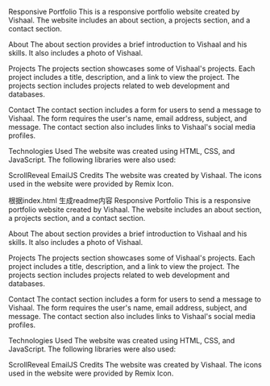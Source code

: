 Responsive Portfolio
This is a responsive portfolio website created by Vishaal. The website includes an about section, a projects section, and a contact section.

About
The about section provides a brief introduction to Vishaal and his skills. It also includes a photo of Vishaal.

Projects
The projects section showcases some of Vishaal's projects. Each project includes a title, description, and a link to view the project. The projects section includes projects related to web development and databases.

Contact
The contact section includes a form for users to send a message to Vishaal. The form requires the user's name, email address, subject, and message. The contact section also includes links to Vishaal's social media profiles.

Technologies Used
The website was created using HTML, CSS, and JavaScript. The following libraries were also used:

ScrollReveal
EmailJS
Credits
The website was created by Vishaal. The icons used in the website were provided by Remix Icon.

根据index.html 生成readme内容
Responsive Portfolio
This is a responsive portfolio website created by Vishaal. The website includes an about section, a projects section, and a contact section.

About
The about section provides a brief introduction to Vishaal and his skills. It also includes a photo of Vishaal.

Projects
The projects section showcases some of Vishaal's projects. Each project includes a title, description, and a link to view the project. The projects section includes projects related to web development and databases.

Contact
The contact section includes a form for users to send a message to Vishaal. The form requires the user's name, email address, subject, and message. The contact section also includes links to Vishaal's social media profiles.

Technologies Used
The website was created using HTML, CSS, and JavaScript. The following libraries were also used:

ScrollReveal
EmailJS
Credits
The website was created by Vishaal. The icons used in the website were provided by Remix Icon.

